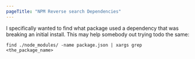 ```yaml
---
pageTitle: "NPM Reverse search Dependencies"
---
```



I specifically wanted to find what package used a dependency that was breaking an initial install. This may help somebody out trying todo the same:
```
find ./node_modules/ -name package.json | xargs grep <the_package_name>
```
